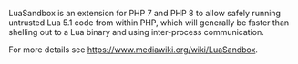 LuaSandbox is an extension for PHP 7 and PHP 8 to allow safely
running untrusted Lua 5.1 code from within PHP, which will generally
be faster than shelling out to a Lua binary and using inter-process
communication.

For more details see <https://www.mediawiki.org/wiki/LuaSandbox>.
